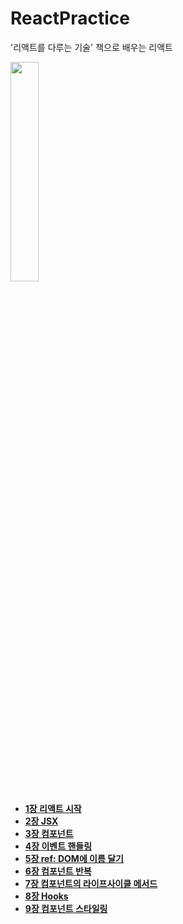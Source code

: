 # ReactPractice
 '리액트를 다루는 기술' 책으로 배우는 리액트
 
<img src="https://user-images.githubusercontent.com/79067549/112588107-300bd680-8e42-11eb-9167-a88c4d84d5e8.jpg" width="30%" heigth="30%" >  

* [__1장 리액트 시작__](https://github.com/seuha516/ReactPractice/tree/main/01-hello-react)
* [__2장 JSX__](https://github.com/seuha516/ReactPractice/tree/main/02-hello-react)
* [__3장 컴포넌트__](https://github.com/seuha516/ReactPractice/tree/main/03-hello-react)
* [__4장 이벤트 핸들링__](https://github.com/seuha516/ReactPractice/tree/main/04-hello-react)
* [__5장 ref: DOM에 이름 달기__](https://github.com/seuha516/ReactPractice/tree/main/05-hello-react)
* [__6장 컴포넌트 반복__](https://github.com/seuha516/ReactPractice/tree/main/06-hello-react)
* [__7장 컴포넌트의 라이프사이클 메서드__](https://github.com/seuha516/ReactPractice/tree/main/07-hello-react)
* [__8장 Hooks__](https://github.com/seuha516/ReactPractice/tree/main/08-hooks-tutorial)
* [__9장 컴포넌트 스타일링__](https://github.com/seuha516/ReactPractice/tree/main/09-styling-react)
